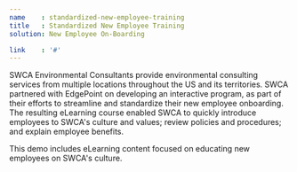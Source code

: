 ```yaml
---
name    : standardized-new-employee-training
title   : Standardized New Employee Training
solution: New Employee On-Boarding

link    : '#'
---
```

SWCA Environmental Consultants provide environmental consulting services from multiple locations throughout the US and its territories. SWCA partnered with EdgePoint on developing an interactive program, as part of their efforts to streamline and standardize their new employee onboarding. The resulting eLearning course enabled SWCA to quickly introduce employees to SWCA's culture and values; review policies and procedures; and explain employee benefits.

This demo includes eLearning content focused on educating new employees on SWCA's culture.
